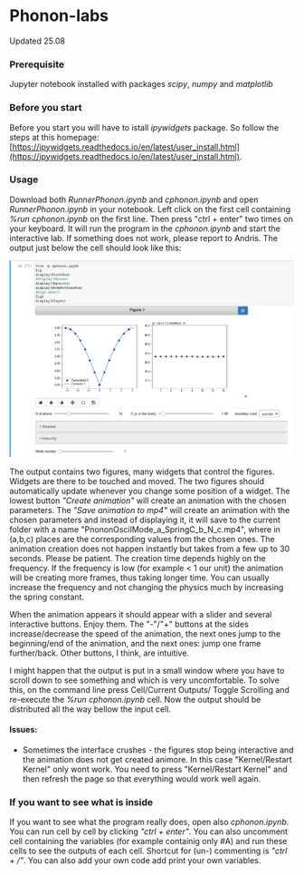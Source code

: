 # Phonon-labs
Updated 25.08
### Prerequisite
Jupyter notebook installed with packages *scipy*, *numpy* and *matplotlib*
### Before you start
Before you start you will have to istall *ipywidgets* package. So follow the steps at this homepage:[https://ipywidgets.readthedocs.io/en/latest/user_install.html](https://ipywidgets.readthedocs.io/en/latest/user_install.html).

### Usage
Download both *RunnerPhonon.ipynb* and *cphonon.ipynb* and open *RunnerPhonon.ipynb* in your notebook.
Left click on the first cell containing *%run cphonon.ipynb* on the first line. Then press "ctrl + enter" two times on your keyboard. It will run the program in the *cphonon.ipynb* and start the interactive lab. If something does not work, please report to Andris.
The output just below the cell should look like this:

![alt text](https://github.com/AndrissP/Phonon-labs/blob/master/Example.png "Logo Title Text 1")

The output contains two figures, many widgets that control the figures. Widgets are there to be touched and moved. The two figures should automatically update whenever you change some position of a widget. The lowest button *"Create animation"* will create an animation with the chosen parameters. The *"Save animation to mp4"* will create an animation with the chosen parameters and instead of displaying it, it will save to the current folder with a name "PnononOscilMode_a_SpringC_b_N_c.mp4", where in (a,b,c) places are the corresponding values from the chosen ones. The animation creation does not happen instantly but takes from a few up to 30 seconds. Please be patient. The creation time depends highly on the frequency. If the frequency is low (for example < 1 our unit) the animation will be creating more frames, thus taking longer time. You can usually increase the frequency and not changing the physics much by increasing the spring constant. 

When the animation appears it should appear with a slider and several interactive buttons. Enjoy them. The "-"/"+" buttons at the sides increase/decrease the speed of the animation, the next ones jump to the beginning/end of the animation, and the next ones: jump one frame further/back. Other buttons, I think, are intuitive.

I might happen that the output is put in a small window where you have to scroll down to see something and which is very uncomfortable. To solve this, on the command line press Cell/Current Outputs/ Toggle Scrolling and re-execute the *%run cphonon.ipynb* cell. Now the output should be distributed all the way bellow the input cell.


#### Issues:
* Sometimes the interface crushes - the figures stop being interactive and the animation does not get created animore. In this case "Kernel/Restart Kernel" only wont work. You need to press "Kernel/Restart Kernel" and then refresh the page so that everything would work well again.


### If you want to see what is inside
If you want to see what the program really does, open also *cphonon.ipynb*. You can run cell by cell by clicking *"ctrl + enter"*. You can also uncomment cell containing the variables (for example containig only #A) and run these cells to see the outputs of each cell. Shortcut for (un-) commenting is *"ctrl + /"*. You can also add your own code add print your own variables. 
